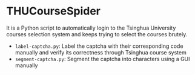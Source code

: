 # THUCourseSpider
It is a Python script to automatically login to the Tsinghua University 
courses selection system and keeps trying to select the courses brutely.

- `label-captcha.py`: Label the captcha with their corresponding code manually and verify its correctness through Tsinghua course system
- `segment-captcha.py`: Segment the captcha into characters using a GUI manually 
